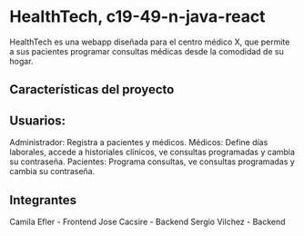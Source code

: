 # HealthTech, c19-49-n-java-react
HealthTech es una webapp diseñada para el centro médico X, que permite a sus pacientes programar consultas médicas desde la comodidad de su hogar.

## Características del proyecto
## Usuarios:
Administrador: Registra a pacientes y médicos.
Médicos: Define días laborales, accede a historiales clínicos, ve consultas programadas y cambia su contraseña.
Pacientes: Programa consultas, ve consultas programadas y cambia su contraseña.

## Integrantes

Camila Efler - Frontend
Jose Cacsire - Backend
Sergio Vilchez - Backend


